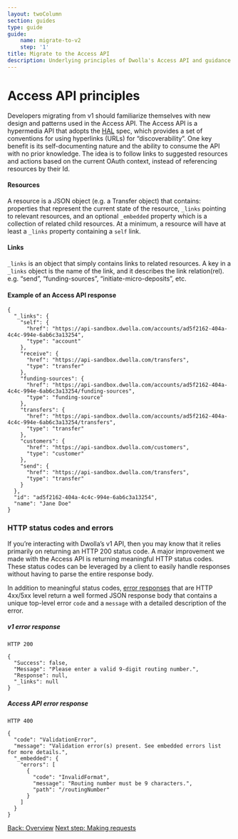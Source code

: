 ```yaml
---
layout: twoColumn
section: guides
type: guide
guide: 
    name: migrate-to-v2
    step: '1'
title: Migrate to the Access API
description: Underlying principles of Dwolla's Access API and guidance on upgrading your application from Dwolla's legacy v1 API. 
---
```


# Access API principles

Developers migrating from v1 should familiarize themselves with new design and patterns used in the Access API. The Access API is a hypermedia API that adopts the [HAL](http://stateless.co/hal_specification.html) spec, which provides a set of conventions for using hyperlinks (URLs) for “discoverability”.  One key benefit is its self-documenting nature and the ability to consume the API with no prior knowledge. The idea is to follow links to suggested resources and actions based on the current OAuth context, instead of referencing resources by their Id.

#### Resources
A resource is a JSON object (e.g. a Transfer object) that contains: properties that represent the current state of the resource, `_links` pointing to relevant resources, and an optional `_embedded` property which is a collection of related child resources. At a minimum, a resource will have at least a `_links` property containing a `self` link.

#### Links
`_links` is an object that simply contains links to related resources. A key in a `_links` object is the name of the link, and it describes the link relation(rel). e.g. “send”, “funding-sources”, “initiate-micro-deposits”, etc.

#### Example of an Access API response

```jsonnoselect
{
  "_links": {
    "self": {
      "href": "https://api-sandbox.dwolla.com/accounts/ad5f2162-404a-4c4c-994e-6ab6c3a13254",
      "type": "account"
    },
    "receive": {
      "href": "https://api-sandbox.dwolla.com/transfers",
      "type": "transfer"
    },
    "funding-sources": {
      "href": "https://api-sandbox.dwolla.com/accounts/ad5f2162-404a-4c4c-994e-6ab6c3a13254/funding-sources",
      "type": "funding-source"
    },
    "transfers": {
      "href": "https://api-sandbox.dwolla.com/accounts/ad5f2162-404a-4c4c-994e-6ab6c3a13254/transfers",
      "type": "transfer"
    },
    "customers": {
      "href": "https://api-sandbox.dwolla.com/customers",
      "type": "customer"
    },
    "send": {
      "href": "https://api-sandbox.dwolla.com/transfers",
      "type": "transfer"
    }
  },
  "id": "ad5f2162-404a-4c4c-994e-6ab6c3a13254",
  "name": "Jane Doe"
}
```
### HTTP status codes and errors

If you’re interacting with Dwolla’s v1 API, then you may know that it relies primarily on returning an HTTP 200 status code. A major improvement we made with the Access API is returning meaningful HTTP status codes. These status codes can be leveraged by a client to easily handle responses without having to parse the entire response body.

In addition to meaningful status codes, [error responses](https://docsv2.dwolla.com/#errors) that are HTTP 4xx/5xx level return a well formed JSON response body that contains a unique top-level error `code` and a `message` with a detailed description of the error. 

##### v1 error response

```noselect
HTTP 200

{
  "Success": false,
  "Message": "Please enter a valid 9-digit routing number.",
  "Response": null,
  "_links": null
}
```
##### Access API error response

```noselect
HTTP 400

{
  "code": "ValidationError",
  "message": "Validation error(s) present. See embedded errors list for more details.",
  "_embedded": {
    "errors": [
      {
        "code": "InvalidFormat",
        "message": "Routing number must be 9 characters.",
        "path": "/routingNumber"
      }
    ]
  }
}
```

<nav class="pager-nav">
    <a href="./">Back: Overview</a>
    <a href="02-making-requests.html">Next step: Making requests</a>
</nav>

